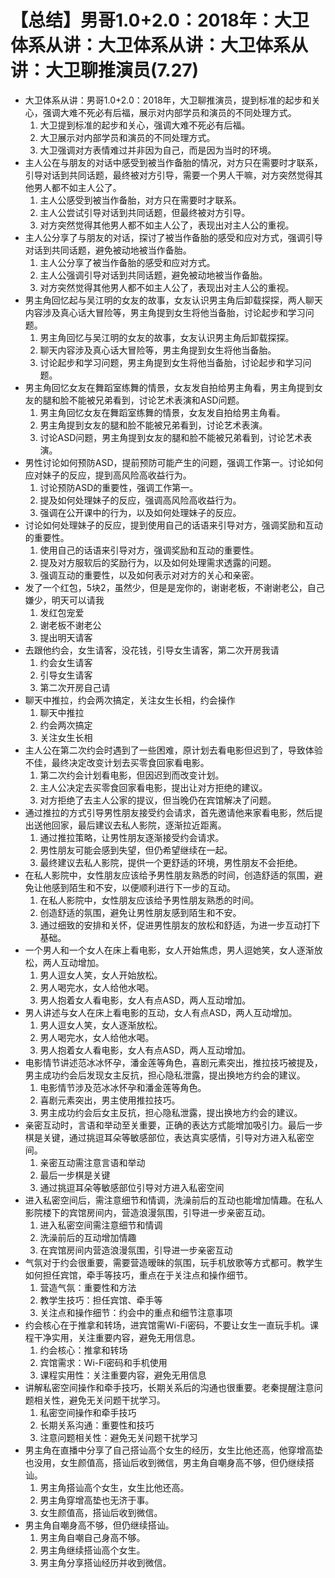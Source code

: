 # 【总结】男哥1.0+2.0：2018年：大卫体系从讲：大卫体系从讲：大卫体系从讲：大卫聊推演员(7.27)

-   大卫体系从讲：男哥1.0+2.0：2018年，大卫聊推演员，提到标准的起步和关心，强调大难不死必有后福，展示对内部学员和演员的不同处理方式。
    1.  大卫提到标准的起步和关心，强调大难不死必有后福。
    2.  大卫展示对内部学员和演员的不同处理方式。
    3.  大卫强调对方表情难过并非因为自己，而是因为当时的环境。
-   主人公在与朋友的对话中感受到被当作备胎的情况，对方只在需要时才联系，引导对话到共同话题，最终被对方引导，需要一个男人干嘛，对方突然觉得其他男人都不如主人公了。
    1.  主人公感受到被当作备胎，对方只在需要时才联系。
    2.  主人公尝试引导对话到共同话题，但最终被对方引导。
    3.  对方突然觉得其他男人都不如主人公了，表现出对主人公的重视。
-   主人公分享了与朋友的对话，探讨了被当作备胎的感受和应对方式，强调引导对话到共同话题，避免被动地被当作备胎。
    1.  主人公分享了被当作备胎的感受和应对方式。
    2.  主人公强调引导对话到共同话题，避免被动地被当作备胎。
    3.  对方突然觉得其他男人都不如主人公了，表现出对主人公的重视。
-   男主角回忆起与吴江明的女友的故事，女友认识男主角后卸载探探，两人聊天内容涉及真心话大冒险等，男主角提到女生将他当备胎，讨论起步和学习问题。
    1.  男主角回忆与吴江明的女友的故事，女友认识男主角后卸载探探。
    2.  聊天内容涉及真心话大冒险等，男主角提到女生将他当备胎。
    3.  讨论起步和学习问题，男主角提到女生将他当备胎，讨论起步和学习问题。
-   男主角回忆女友在舞蹈室练舞的情景，女友发自拍给男主角看，男主角提到女友的腿和脸不能被兄弟看到，讨论艺术表演和ASD问题。
    1.  男主角回忆女友在舞蹈室练舞的情景，女友发自拍给男主角看。
    2.  男主角提到女友的腿和脸不能被兄弟看到，讨论艺术表演。
    3.  讨论ASD问题，男主角提到女友的腿和脸不能被兄弟看到，讨论艺术表演。
-   男性讨论如何预防ASD，提前预防可能产生的问题，强调工作第一。讨论如何应对妹子的反应，提到高风险高收益行为。
    1.  讨论预防ASD的重要性，强调工作第一。
    2.  提及如何处理妹子的反应，强调高风险高收益行为。
    3.  强调在公开课中的行为，以及如何处理妹子的反应。
-   讨论如何处理妹子的反应，提到使用自己的话语来引导对方，强调奖励和互动的重要性。
    1.  使用自己的话语来引导对方，强调奖励和互动的重要性。
    2.  提及对方服软后的奖励行为，以及如何处理需求透露的问题。
    3.  强调互动的重要性，以及如何表示对对方的关心和亲密。
-   发了一个红包，5块2，虽然少，但是是宠你的，谢谢老板，不谢谢老公，自己嫌少，明天可以请我
    1.  发红包宠爱
    2.  谢老板不谢老公
    3.  提出明天请客
-   去跟他约会，女生请客，没花钱，引导女生请客，第二次开房我请
    1.  约会女生请客
    2.  引导女生请客
    3.  第二次开房自己请
-   聊天中推拉，约会两次搞定，关注女生长相，约会操作
    1.  聊天中推拉
    2.  约会两次搞定
    3.  关注女生长相
-   主人公在第二次约会时遇到了一些困难，原计划去看电影但迟到了，导致体验不佳，最终决定改变计划去买零食回家看电影。
    1.  第二次约会计划看电影，但因迟到而改变计划。
    2.  主人公决定去买零食回家看电影，提出让对方拒绝的建议。
    3.  对方拒绝了去主人公家的提议，但当晚仍在宾馆解决了问题。
-   通过推拉的方式引导男性朋友接受约会请求，首先邀请他来家看电影，然后提出送他回家，最后建议去私人影院，逐渐拉近距离。
    1.  通过推拉策略，让男性朋友逐渐接受约会请求。
    2.  男性朋友可能会感到失望，但仍希望继续在一起。
    3.  最终建议去私人影院，提供一个更舒适的环境，男性朋友不会拒绝。
-   在私人影院中，女性朋友应该给予男性朋友熟悉的时间，创造舒适的氛围，避免让他感到陌生和不安，以便顺利进行下一步的互动。
    1.  在私人影院中，女性朋友应该给予男性朋友熟悉的时间。
    2.  创造舒适的氛围，避免让男性朋友感到陌生和不安。
    3.  通过细致的安排和关怀，促进男性朋友的放松和舒适，为进一步互动打下基础。
-   一个男人和一个女人在床上看电影，女人开始焦虑，男人逗她笑，女人逐渐放松，两人互动增加。
    1.  男人逗女人笑，女人开始放松。
    2.  男人喝完水，女人给他水喝。
    3.  男人抱着女人看电影，女人有点ASD，两人互动增加。
-   男人讲述与女人在床上看电影的互动，女人有点ASD，两人互动增加。
    1.  男人逗女人笑，女人逐渐放松。
    2.  男人喝完水，女人给他水喝。
    3.  男人抱着女人看电影，女人有点ASD，两人互动增加。
-   电影情节讲述范冰冰怀孕，潘金莲等角色，喜剧元素突出，推拉技巧被提及，男主成功约会后发现女主反抗，担心隐私泄露，提出换地方约会的建议。
    1.  电影情节涉及范冰冰怀孕和潘金莲等角色。
    2.  喜剧元素突出，男主使用推拉技巧。
    3.  男主成功约会后女主反抗，担心隐私泄露，提出换地方约会的建议。
-   亲密互动时，言语和举动至关重要，正确的表达方式能增加吸引力。最后一步棋是关键，通过挑逗耳朵等敏感部位，表达真实感情，引导对方进入私密空间。
    1.  亲密互动需注意言语和举动
    2.  最后一步棋是关键
    3.  通过挑逗耳朵等敏感部位引导对方进入私密空间
-   进入私密空间后，需注意细节和情调，洗澡前后的互动也能增加情趣。在私人影院楼下的宾馆房间内，营造浪漫氛围，引导进一步亲密互动。
    1.  进入私密空间需注意细节和情调
    2.  洗澡前后的互动增加情趣
    3.  在宾馆房间内营造浪漫氛围，引导进一步亲密互动
-   气氛对于约会很重要，需要营造暧昧的氛围，玩手机放歌等方式都可。教学生如何担任宾馆，牵手等技巧，重点在于关注点和操作细节。
    1.  营造气氛：重要性和方法
    2.  教学生技巧：担任宾馆、牵手等
    3.  关注点和操作细节：约会中的重点和细节注意事项
-   约会核心在于推拿和转场，进宾馆需Wi-Fi密码，不要让女生一直玩手机。课程干净实用，关注重要内容，避免无用信息。
    1.  约会核心：推拿和转场
    2.  宾馆需求：Wi-Fi密码和手机使用
    3.  课程实用性：关注重要内容，避免无用信息
-   讲解私密空间操作和牵手技巧，长期关系后的沟通也很重要。老秦提醒注意问题相关性，避免无关问题干扰学习。
    1.  私密空间操作和牵手技巧
    2.  长期关系沟通：重要性和技巧
    3.  注意问题相关性：避免无关问题干扰学习
-   男主角在直播中分享了自己搭讪高个女生的经历，女生比他还高，他穿增高垫也没用，女生颜值高，搭讪后收到微信，男主角自嘲身高不够，但仍继续搭讪。
    1.  男主角搭讪高个女生，女生比他还高。
    2.  男主角穿增高垫也无济于事。
    3.  女生颜值高，搭讪后收到微信。
-   男主角自嘲身高不够，但仍继续搭讪。
    1.  男主角自嘲自己身高不够。
    2.  男主角继续搭讪高个女生。
    3.  男主角分享搭讪经历并收到微信。